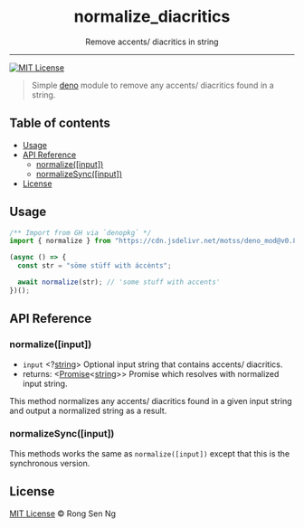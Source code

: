<div align="center" style="text-align: center;">
  <h1 style="border-bottom: none;">normalize_diacritics</h1>

  <p>Remove accents/ diacritics in string</p>
</div>

<hr />

[![MIT License][mit-license-badge]][mit-license-url]

> Simple [deno] module to remove any accents/ diacritics found in a string.

## Table of contents <!-- omit in toc -->

- [Usage](#Usage)
- [API Reference](#API-Reference)
  - [normalize([input])](#normalizeinput)
  - [normalizeSync([input])](#normalizeSyncinput)
- [License](#License)

## Usage

```ts
/** Import from GH via `denopkg` */
import { normalize } from "https://cdn.jsdelivr.net/motss/deno_mod@v0.8.0/normalize_diacritics/mod.ts";

(async () => {
  const str = "söme stüff with áccènts";

  await normalize(str); // 'some stuff with accents'
})();
```

## API Reference

### normalize([input])

- `input` <?[string][string-mdn-url]> Optional input string that contains accents/ diacritics.
- returns: <[Promise][promise-mdn-url]<[string][string-mdn-url]>> Promise which resolves with normalized input string.

This method normalizes any accents/ diacritics found in a given input string and output a normalized string as a result.

### normalizeSync([input])

This methods works the same as `normalize([input])` except that this is the synchronous version.

## License

[MIT License](http://motss.mit-license.org/) © Rong Sen Ng

<!-- References -->

[deno]: https://github.com/denoland/deno

<!-- MDN -->

[map-mdn-url]: https://developer.mozilla.org/en-US/docs/Web/JavaScript/Reference/Global_Objects/Map
[string-mdn-url]: https://developer.mozilla.org/en-US/docs/Web/JavaScript/Reference/Global_Objects/String
[object-mdn-url]: https://developer.mozilla.org/en-US/docs/Web/JavaScript/Reference/Global_Objects/Object
[number-mdn-url]: https://developer.mozilla.org/en-US/docs/Web/JavaScript/Reference/Global_Objects/Number
[boolean-mdn-url]: https://developer.mozilla.org/en-US/docs/Web/JavaScript/Reference/Global_Objects/Boolean
[html-style-element-mdn-url]: https://developer.mozilla.org/en-US/docs/Web/API/HTMLStyleElement
[promise-mdn-url]: https://developer.mozilla.org/en-US/docs/Web/JavaScript/Reference/Global_Objects/Promise

<!-- Badges -->

[mit-license-badge]: https://flat.badgen.net/badge/license/MIT/blue

<!-- Links -->

[mit-license-url]: https://github.com/motss/deno_mod/blob/master/LICENSE
